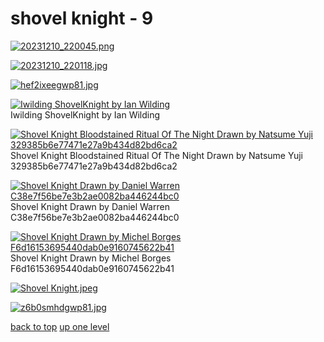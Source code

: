 # shovel knight - 9
[![20231210_220045.png](https://raw.githubusercontent.com/buckmanc/Wallpapers/main/mobile/shovel%20knight/20231210_220045.png "20231210_220045.png")](https://raw.githubusercontent.com/buckmanc/Wallpapers/main/mobile/shovel%20knight/20231210_220045.png)

[![20231210_220118.jpg](https://raw.githubusercontent.com/buckmanc/Wallpapers/main/mobile/shovel%20knight/20231210_220118.jpg "20231210_220118.jpg")](https://raw.githubusercontent.com/buckmanc/Wallpapers/main/mobile/shovel%20knight/20231210_220118.jpg)

[![hef2ixeegwp81.jpg](https://raw.githubusercontent.com/buckmanc/Wallpapers/main/mobile/shovel%20knight/hef2ixeegwp81.jpg "hef2ixeegwp81.jpg")](https://raw.githubusercontent.com/buckmanc/Wallpapers/main/mobile/shovel%20knight/hef2ixeegwp81.jpg)

[![Iwilding ShovelKnight by Ian Wilding](https://raw.githubusercontent.com/buckmanc/Wallpapers/main/mobile/shovel%20knight/iwilding_ShovelKnight_by_ian_wilding.png "Iwilding ShovelKnight by Ian Wilding")](https://raw.githubusercontent.com/buckmanc/Wallpapers/main/mobile/shovel%20knight/iwilding_ShovelKnight_by_ian_wilding.png)\
Iwilding ShovelKnight by Ian Wilding

[![Shovel Knight Bloodstained Ritual Of The Night Drawn by Natsume Yuji 329385b6e77471e27a9b434d82bd6ca2](https://raw.githubusercontent.com/buckmanc/Wallpapers/main/mobile/shovel%20knight/shovel_knight_bloodstained_ritual_of_the_night_drawn_by_natsume_yuji__329385b6e77471e27a9b434d82bd6ca2.jpg "Shovel Knight Bloodstained Ritual Of The Night Drawn by Natsume Yuji 329385b6e77471e27a9b434d82bd6ca2")](https://raw.githubusercontent.com/buckmanc/Wallpapers/main/mobile/shovel%20knight/shovel_knight_bloodstained_ritual_of_the_night_drawn_by_natsume_yuji__329385b6e77471e27a9b434d82bd6ca2.jpg)\
Shovel Knight Bloodstained Ritual Of The Night Drawn by Natsume Yuji 329385b6e77471e27a9b434d82bd6ca2

[![Shovel Knight Drawn by Daniel Warren C38e7f56be7e3b2ae0082ba446244bc0](https://raw.githubusercontent.com/buckmanc/Wallpapers/main/mobile/shovel%20knight/shovel_knight_drawn_by_daniel_warren__c38e7f56be7e3b2ae0082ba446244bc0.jpg "Shovel Knight Drawn by Daniel Warren C38e7f56be7e3b2ae0082ba446244bc0")](https://raw.githubusercontent.com/buckmanc/Wallpapers/main/mobile/shovel%20knight/shovel_knight_drawn_by_daniel_warren__c38e7f56be7e3b2ae0082ba446244bc0.jpg)\
Shovel Knight Drawn by Daniel Warren C38e7f56be7e3b2ae0082ba446244bc0

[![Shovel Knight Drawn by Michel Borges F6d16153695440dab0e9160745622b41](https://raw.githubusercontent.com/buckmanc/Wallpapers/main/mobile/shovel%20knight/shovel_knight_drawn_by_michel_borges__f6d16153695440dab0e9160745622b41.jpg "Shovel Knight Drawn by Michel Borges F6d16153695440dab0e9160745622b41")](https://raw.githubusercontent.com/buckmanc/Wallpapers/main/mobile/shovel%20knight/shovel_knight_drawn_by_michel_borges__f6d16153695440dab0e9160745622b41.jpg)\
Shovel Knight Drawn by Michel Borges F6d16153695440dab0e9160745622b41

[![Shovel Knight.jpeg](https://raw.githubusercontent.com/buckmanc/Wallpapers/main/mobile/shovel%20knight/Shovel%20Knight.jpeg "Shovel Knight.jpeg")](https://raw.githubusercontent.com/buckmanc/Wallpapers/main/mobile/shovel%20knight/Shovel%20Knight.jpeg)

[![z6b0smhdgwp81.jpg](https://raw.githubusercontent.com/buckmanc/Wallpapers/main/mobile/shovel%20knight/z6b0smhdgwp81.jpg "z6b0smhdgwp81.jpg")](https://raw.githubusercontent.com/buckmanc/Wallpapers/main/mobile/shovel%20knight/z6b0smhdgwp81.jpg)



[back to top](#)
[up one level](/mobile/README.MD)

